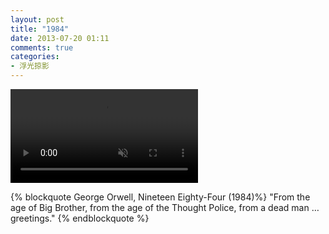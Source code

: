 ```yaml
---
layout: post
title: "1984"
date: 2013-07-20 01:11
comments: true
categories:
- 浮光掠影
---
```


<video autoplay loop muted playsinline>
    <source src="{{ site.static_base }}/downloads/video/movie_clips/1984.mp4" type="video/mp4">
    <p>Your browser doesn't support this embedded video.</p>
</video>

{% blockquote George Orwell, Nineteen Eighty-Four (1984)%}
"From the age of Big Brother, from the age of the Thought Police, from a dead man … greetings."
{% endblockquote %}
